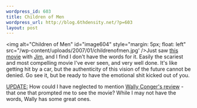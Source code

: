 ```yaml
--- 
wordpress_id: 603
title: Children of Men
wordpress_url: http://blog.6thdensity.net/?p=603
layout: post
---
```

<img alt="Children of Men" id="image604" style="margin: 5px; float: left" src="/wp-content/uploads/2007/01/childrenofmen.jpg' />Just saw <a href="http://www.childrenofmen.net/">this movie</a> with <a href="http://blog.jimvanfleet.com">Jim</a>, and I find I don't have the words for it.  Easily the scariest and most compelling movie I've ever seen, and very well done.  It's like getting hit by a car, but the authenticity of this vision of the future cannot be denied.  Go see it, but be ready to have the emotional shit kicked out of you.

<u>UPDATE:</u> How could I have neglected to mention <a href="http://wconger.blogspot.com/2007/01/lessons-of-children-of-men.html">Wally Conger's review</a> - that one that prompted me to see the movie? While I may not have the words, Wally has some great ones.
<br clear="all" />
